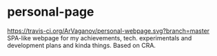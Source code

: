 # personal-page
https://travis-ci.org/ArVaganov/personal-webpage.svg?branch=master
SPA-like webpage for my achievements, tech. experimentals and development plans and kinda things. Based on CRA.
